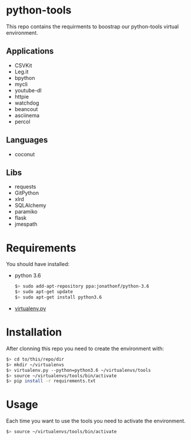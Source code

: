 # python-tools

This repo contains the requirments to boostrap our python-tools virtual environment.

## Applications

* CSVKit
* Leg.it
* bpython
* mycli
* youtube-dl
* httpie
* watchdog
* beancout
* asciinema
* percol

## Languages
* coconut

## Libs

* requests
* GitPython
* xlrd
* SQLAlchemy
* paramiko
* flask
* jmespath

# Requirements

You should have installed:

  * python 3.6

    ```bash
    $> sudo add-apt-repository ppa:jonathonf/python-3.6
    $> sudo apt-get update
    $> sudo apt-get install python3.6
    ```

  * [virtualenv.py](https://virtualenv.pypa.io/en/stable/installation/)

# Installation

After clonning this repo you need to create the environment with:

```bash
$> cd to/this/repo/dir
$> mkdir ~/virtualenvs
$> virtualenv.py --python=python3.6 ~/virtualenvs/tools
$> source ~/virtualenvs/tools/bin/activate
$> pip install -r requirements.txt
```

# Usage

Each time you want to use the tools you need to activate the environment.

```bash
$> source ~/virtualenvs/tools/bin/activate
```
